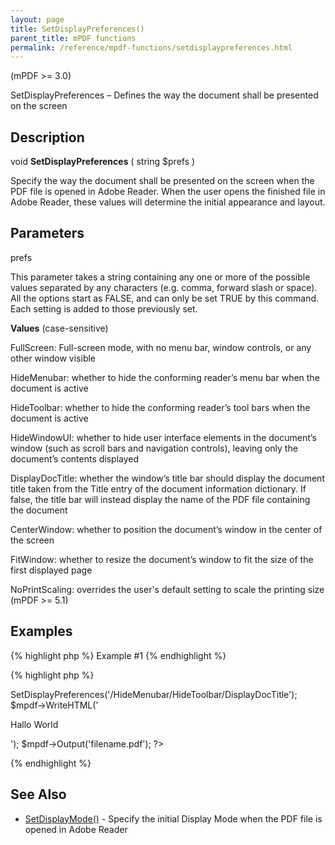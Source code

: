```yaml
---
layout: page
title: SetDisplayPreferences()
parent_title: mPDF functions
permalink: /reference/mpdf-functions/setdisplaypreferences.html
---
```


<div id="bpmbook" class="bpmbook" style="direction:ltr;">
<div class="topic_user_field">
<div id="U0">
<p>(mPDF &gt;= 3.0)</p>
<p>SetDisplayPreferences – Defines the way the document shall be presented on the screen</p>
<h2>Description</h2>

<div class="alert alert-info" role="alert">void <b>SetDisplayPreferences</b> ( string <span class="parameter">$prefs</span> )</div>
<p>Specify the way the document shall be presented on the screen when the PDF file is opened in Adobe Reader. When the user opens the finished file in Adobe Reader, these values will determine the initial appearance and layout.</p>
<h2>Parameters</h2>
<p class="manual_param_dt"><span class="parameter">prefs</span></p>
<p class="manual_param_dd">This parameter takes a string containing any one or more of the possible values separated by any characters (e.g. comma, forward slash or space). All the options start as <span class="smallblock">FALSE</span>, and can only be set <span class="smallblock">TRUE</span> by this command. Each setting is added to those previously set.</p>
<p class="manual_param_dd"><b>Values</b> (case-sensitive)

FullScreen: Full-screen mode, with no menu bar, window controls, or any other window visible

HideMenubar: whether to hide the conforming reader’s menu bar when the document is active

HideToolbar: whether to hide the conforming reader’s tool bars when the document is active

HideWindowUI: whether to hide user interface elements in the document’s window (such as scroll bars and navigation controls), leaving only the document’s contents displayed

DisplayDocTitle: whether the window’s title bar should display the document title taken from the Title entry of the document information dictionary. If false, the title bar will instead display the name of the PDF file containing the document

CenterWindow: whether to position the document’s window in the center of the screen

FitWindow: whether to resize the document’s window to fit the size of the first displayed page

NoPrintScaling: overrides the user's default setting to scale the printing size (mPDF &gt;= 5.1)</p>
<h2>Examples</h2>

{% highlight php %}
Example #1
{% endhighlight %}

{% highlight php %}
<?php

<?php

$mpdf=new mPDF();

$mpdf->SetDisplayPreferences('/HideMenubar/HideToolbar/DisplayDocTitle');

$mpdf->WriteHTML('<p>Hallo World</p>');

$mpdf->Output('filename.pdf');

?>
{% endhighlight %}

<h2>See Also

</h2>
<ul>
<li class="manual_boxlist"><a href="/reference/mpdf-functions/setdisplaymode.html">SetDisplayMode()</a> - Specify the initial Display Mode when the PDF file is opened in Adobe Reader</li>
</ul>
<p>&nbsp;</p>
</div>
</div>

